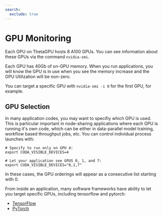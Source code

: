 ```yaml
---
search:
  exclude: true
---
```


# GPU Monitoring
Each GPU on ThetaGPU hosts 8 A100 GPUs. You can see information about these GPUs via the command ```nvidia-smi```.

Each GPU has 40Gb of on-GPU memory. When you run applications, you will know the GPU is in use when you see the memory increase and the GPU Utilization will be non-zero.

You can target a specific GPU with ```nvidia-smi -i 0``` for the first GPU, for example.

## GPU Selection

In many application codes, you may want to specifiy which GPU is used. This is particular important in node-sharing applications where each GPU is running it's own code, which can be either in data-parallel model training, workflow based throughput jobs, etc. You can control individual process launches with:

```
# Specify to run only on GPU 4: 
export CUDA_VISIBLE_DEVICES=4 

# Let your application see GPUS 0, 1, and 7: 
export CUDA_VISIBLE_DEVICES="0,1,7"
```

In these cases, the GPU orderings will appear as a consecutive list starting with 0.

From inside an application, many software frameworks have ability to let you target specific GPUs, including tensorflow and pytorch:

- [TensorFlow](https://www.tensorflow.org/guide/gpu)
- [PyTorch](https://pytorch.org/docs/stable/cuda.html)

